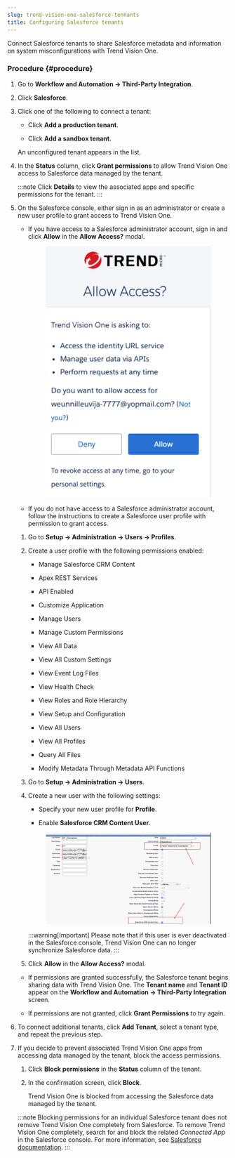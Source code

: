 ```yaml
---
slug: trend-vision-one-salesforce-tennants
title: Configuring Salesforce tenants
---
```


Connect Salesforce tenants to share Salesforce metadata and information on system misconfigurations with Trend Vision One.

### Procedure {#procedure}

1.  Go to **Workflow and Automation → Third-Party Integration**.

2.  Click **Salesforce**.

3.  Click one of the following to connect a tenant:

    - Click **Add a production tenant**.

    - Click **Add a sandbox tenant**.

    An unconfigured tenant appears in the list.

4.  In the **Status** column, click **Grant permissions** to allow Trend Vision One access to Salesforce data managed by the tenant.

    :::note
    Click **Details** to view the associated apps and specific permissions for the tenant.
    :::

5.  On the Salesforce console, either sign in as an administrator or create a new user profile to grant access to Trend Vision One.

    - If you have access to a Salesforce administrator account, sign in and click **Allow** in the **Allow Access?** modal.

      <figure>
      <img src="./images/image_AllowAccess=3ea86fc5-83d5-47c7-a4b1-1a01287caa07.webp" />
      </figure>

    - If you do not have access to a Salesforce administrator account, follow the instructions to create a Salesforce user profile with permission to grant access.

    1.  Go to **Setup → Administration → Users → Profiles**.

    2.  Create a user profile with the following permissions enabled:

        - Manage Salesforce CRM Content

        - Apex REST Services

        - API Enabled

        - Customize Application

        - Manage Users

        - Manage Custom Permissions

        - View All Data

        - View All Custom Settings

        - View Event Log Files

        - View Health Check

        - View Roles and Role Hierarchy

        - View Setup and Configuration

        - View All Users

        - View All Profiles

        - Query All Files

        - Modify Metadata Through Metadata API Functions

    3.  Go to **Setup → Administration → Users**.

    4.  Create a new user with the following settings:

        - Specify your new user profile for **Profile**.

        - Enable **Salesforce CRM Content User**.

        <figure>
        <img src="./images/image_SalesforceUser=df10aa1e-f069-49ba-bcd7-20c566778eb1.webp" />
        </figure>

        :::warning[Important]
        Please note that if this user is ever deactivated in the Salesforce console, Trend Vision One can no longer synchronize Salesforce data.
        :::

    5.  Click **Allow** in the **Allow Access?** modal.

    - If permissions are granted successfully, the Salesforce tenant begins sharing data with Trend Vision One. The **Tenant name** and **Tenant ID** appear on the **Workflow and Automation → Third-Party Integration** screen.

    - If permissions are not granted, click **Grant Permissions** to try again.

6.  To connect additional tenants, click **Add Tenant**, select a tenant type, and repeat the previous step.

7.  If you decide to prevent associated Trend Vision One apps from accessing data managed by the tenant, block the access permissions.

    1.  Click **Block permissions** in the **Status** column of the tenant.

    2.  In the confirmation screen, click **Block**.

        Trend Vision One is blocked from accessing the Salesforce data managed by the tenant.

    :::note
    Blocking permissions for an individual Salesforce tenant does not remove Trend Vision One completely from Salesforce. To remove Trend Vision One completely, search for and block the related *Connected App* in the Salesforce console. For more information, see [Salesforce documentation](https://help.salesforce.com/s/articleView?id=sf.connected_app_manage_third_party.htm&type=5).
    :::
